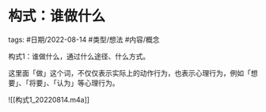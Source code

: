 # 构式：谁做什么

tags: #日期/2022-08-14 #类型/想法 #内容/概念 

构式1：谁做什么，通过什么途径、什么方式。

这里面「做」这个词，不仅仅表示实际上的动作行为，也表示心理行为，例如「想要」、「将要」、「认为」等心理行为。



![[构式1_20220814.m4a]]